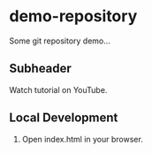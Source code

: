 # demo-repository

Some git repository demo...

## Subheader

Watch tutorial on YouTube.

## Local Development

1. Open index.html in your browser.
